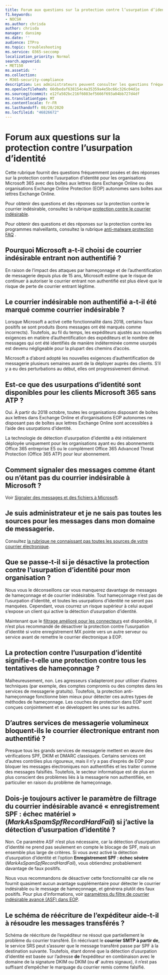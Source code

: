 ```yaml
---
title: Forum aux questions sur la protection contre l’usurpation d’identité
f1.keywords:
- NOCSH
ms.author: chrisda
author: chrisda
manager: dansimp
ms.date: ''
audience: ITPro
ms.topic: troubleshooting
ms.service: O365-seccomp
localization_priority: Normal
search.appverid:
- MET150
ms.assetid: ''
ms.collection:
- M365-security-compliance
description: Les administrateurs peuvent consulter les questions fréquemment posées et les réponses sur la protection contre l’usurpation d’identité dans Exchange Online Protection (EOP).
ms.openlocfilehash: 66dbedaf638154c4a35359a4e5bc66c326c04d1e
ms.sourcegitcommit: e12fa502bc216f6083ef5666f693a04bb727d4df
ms.translationtype: MT
ms.contentlocale: fr-FR
ms.lasthandoff: 08/20/2020
ms.locfileid: "46826672"
---
```

# <a name="anti-spoofing-protection-faq"></a>Forum aux questions sur la protection contre l’usurpation d’identité

Cette rubrique fournit des questions fréquemment posées et des réponses sur la protection contre l’usurpation d’identité pour les organisations Microsoft 365 avec des boîtes aux lettres dans Exchange Online ou des organisations Exchange Online Protection (EOP) autonomes sans boîtes aux lettres Exchange Online.

Pour obtenir des questions et des réponses sur la protection contre le courrier indésirable, consultez la rubrique [protection contre le courrier indésirable](anti-spam-protection-faq.md).

Pour obtenir des questions et des réponses sur la protection contre les programmes malveillants, consultez la rubrique [anti-malware protection FAQ](anti-malware-protection-faq-eop.md) .

## <a name="why-did-microsoft-choose-to-junk-unauthenticated-inbound-email"></a>Pourquoi Microsoft a-t-il choisi de courrier indésirable entrant non authentifié ?

En raison de l’impact des attaques par hameçonnage et de l’authentification de messagerie depuis plus de 15 ans, Microsoft estime que le risque de continuer à autoriser le courrier entrant non authentifié est plus élevé que le risque de perte de courrier entrant légitime.

## <a name="does-junking-unauthenticated-inbound-email-cause-legitimate-email-to-be-marked-as-spam"></a>Le courrier indésirable non authentifié a-t-il été marqué comme courrier indésirable ?

Lorsque Microsoft a activé cette fonctionnalité dans 2018, certains faux positifs se sont produits (bons messages ont été marqués comme incorrects). Toutefois, au fil du temps, les expéditeurs ajustés aux nouvelles exigences en matière d’authentification des expéditeurs et le nombre de messages qui ont été identifiés de manière indéterminée comme usurpés est devenu négligeable pour la plupart des chemins d’accès.

Microsoft a d’abord adopté les nouvelles exigences d’authentification de messagerie plusieurs semaines avant de la déployer auprès des clients. S’il y a eu des perturbations au début, elles ont progressivement diminué.

## <a name="is-spoof-intelligence-available-to-microsoft-365-customers-without-atp"></a>Est-ce que des usurpations d’identité sont disponibles pour les clients Microsoft 365 sans ATP ?

Oui. À partir du 2018 octobre, toutes les organisations disposant de boîtes aux lettres dans Exchange Online et d’organisations EOP autonomes ne disposant pas de boîtes aux lettres Exchange Online sont accessibles à l’aide des usurpations d’identité.

La technologie de détection d’usurpation d’identité a été initialement déployée uniquement pour les organisations ayant eu des abonnements Office 365 entreprise E5 ou le complément Office 365 Advanced Threat Protection (Office 365 ATP) pour leur abonnement.

## <a name="how-can-i-report-spam-or-non-spam-messages-back-to-microsoft"></a>Comment signaler des messages comme étant ou n’étant pas du courrier indésirable à Microsoft ?

Voir [Signaler des messages et des fichiers à Microsoft](report-junk-email-messages-to-microsoft.md).

## <a name="im-an-admin-and-i-dont-know-all-of-sources-for-messages-in-my-email-domain"></a>Je suis administrateur et je ne sais pas toutes les sources pour les messages dans mon domaine de messagerie.

Consultez [la rubrique ne connaissant pas toutes les sources de votre courrier électronique](email-validation-and-authentication.md#you-dont-know-all-sources-for-your-email).

## <a name="what-happens-if-i-disable-anti-spoofing-protection-for-my-organization"></a>Que se passe-t-il si je désactive la protection contre l’usurpation d’identité pour mon organisation ?

Nous vous le déconseillons car vous manquerez davantage de messages de hameçonnage et de courrier indésirable. Tout hameçonnage n’est pas de l’usurpation d’identité, et toutes les usurpations d’identité ne seront pas manquées. Cependant, vous courrez un risque supérieur à celui auquel s’expose un client qui active la détection d’usurpation d’identité.

Maintenant que le [filtrage amélioré pour les connecteurs](https://docs.microsoft.com/exchange/mail-flow-best-practices/use-connectors-to-configure-mail-flow/enhanced-filtering-for-connectors) est disponible, il n’est plus recommandé de désactiver la protection contre l’usurpation d’identité si votre enregistrement MX pointe vers un autre serveur ou service avant de remettre le courrier électronique à EOP.

## <a name="does-anti-spoofing-protection-mean-i-will-be-protected-from-all-phishing"></a>La protection contre l’usurpation d’identité signifie-t-elle une protection contre tous les tentatives de hameçonnage ?

Malheureusement, non. Les agresseurs s’adapteront pour utiliser d’autres techniques (par exemple, des comptes compromis ou des comptes dans les services de messagerie gratuits). Toutefois, la protection anti-hameçonnage fonctionne bien mieux pour détecter ces autres types de méthodes de hameçonnage. Les couches de protection dans EOP sont conçues conjointement et se développent les unes sur les autres.

## <a name="do-other-large-email-services-block-unauthenticated-inbound-email"></a>D’autres services de messagerie volumineux bloquent-ils le courrier électronique entrant non authentifié ?

Presque tous les grands services de messagerie mettent en œuvre des vérifications SPF, DKIM et DMARC classiques. Certains services ont d’autres contrôles plus rigoureux, mais il n’y a pas d’exprès de EOP pour bloquer les messages électroniques non authentifiés et les traiter comme des messages falsifiés. Toutefois, le secteur informatique est de plus en plus conscient des problèmes liés à la messagerie non authentifiée, en particulier en raison du problème de hameçonnage.

## <a name="do-i-still-need-to-enable-the-advanced-spam-filter-setting-spf-record-hard-fail-_markasspamspfrecordhardfail_-if-i-enable-anti-spoofing"></a>Dois-je toujours activer le paramètre de filtrage du courrier indésirable avancé « enregistrement SPF : échec matériel » (_MarkAsSpamSpfRecordHardFail_) si j’active la détection d’usurpation d’identité ?

Non. Ce paramètre ASF n’est plus nécessaire, car la détection d’usurpation d’identité ne prend pas seulement en compte le blocage de SPF, mais un ensemble plus large de critères. Si vous avez activé la détection d’usurpation d’identité et l’option **Enregistrement SPF : échec sévère** (_MarkAsSpamSpfRecordHardFail_), vous obtiendrez probablement davantage de faux positifs.

Nous vous recommandons de désactiver cette fonctionnalité car elle ne fournit quasiment aucun avantage supplémentaire pour détecter le courrier indésirable ou le message de hameçonnage, et générera plutôt des faux positifs. Pour plus d’informations, voir [paramètres du filtre de courrier indésirable avancé (ASF) dans EOP](advanced-spam-filtering-asf-options.md).

## <a name="does-sender-rewriting-scheme-help-fix-forwarded-email"></a>Le schéma de réécriture de l’expéditeur aide-t-il à résoudre les messages transférés ?

Schéma de réécriture de l’expéditeur ne résout que partiellement le problème du courrier transféré. En réécrivant le **courrier SMTP à partir de**, le service SRS peut s’assurer que le message transféré passe par SPF à la destination suivante. Toutefois, étant donné que la détection d’usurpation d’identité est basée sur l’adresse **de** l’expéditeur en combinaison avec le domaine de la signature DKIM ou DKIM (ou **d'** autres signaux), il n’est pas suffisant d’empêcher le marquage du courrier remis comme falsifié.

